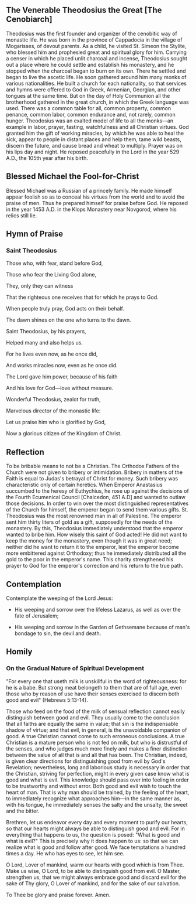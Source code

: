 ## The Venerable Theodosius the Great [The Cenobiarch]

Theodosius was the first founder and organizer of the cenobitic way of monastic life. He was born in the province of Cappadocia in the village of Mogarisses, of devout parents. As a child, he visited St. Simeon the Stylite, who blessed him and prophesied great and spiritual glory for him. Carrying a censer in which he placed unlit charcoal and incense, Theodosius sought out a place where he could settle and establish his monastery, and he stopped when the charcoal began to burn on its own. There he settled and began to live the ascetic life. He soon gathered around him many monks of various nationalities. He built a church for each nationality, so that services and hymns were offered to God in Greek, Armenian, Georgian, and other tongues at the same time. But on the day of Holy Communion all the brotherhood gathered in the great church, in which the Greek language was used. There was a common table for all, common property, common penance, common labor, common endurance and, not rarely, common hunger. Theodosius was an exalted model of life to all the monks—an example in labor, prayer, fasting, watchfulness and all Christian virtues. God granted him the gift of working miracles, by which he was able to heal the sick, appear to people in distant places and help them, tame wild beasts, discern the future, and cause bread and wheat to multiply. Prayer was on his lips day and night. He reposed peacefully in the Lord in the year 529 A.D., the 105th year after his birth.

## Blessed Michael the Fool-for-Christ

Blessed Michael was a Russian of a princely family. He made himself appear foolish so as to conceal his virtues from the world and to avoid the praise of men. Thus he prepared himself for praise before God. He reposed in the year 1453 A.D. in the Klops Monastery near Novgorod, where his relics still lie.

## Hymn of Praise

### Saint Theodosius

Those who, with fear, stand before God,  

Those who fear the Living God alone,  

They, only they can witness  

That the righteous one receives that for which he prays to God.  

When people truly pray, God acts on their behalf.  

The dawn shines on the one who turns to the dawn.  

Saint Theodosius, by his prayers,  

Helped many and also helps us.  

For he lives even now, as he once did,  

And works miracles now, even as he once did.  

The Lord gave him power, because of his faith  

And his love for God—love without measure.  

Wonderful Theodosius, zealot for truth,  

Marvelous director of the monastic life:  

Let us praise him who is glorified by God,  

Now a glorious citizen of the Kingdom of Christ.  

## Reflection

To be bribable means to not be a Christian. The Orthodox Fathers of the Church were not given to bribery or intimidation. Bribery in matters of the Faith is equal to Judas's betrayal of Christ for money. Such bribery was characteristic only of certain heretics. When Emperor Anastasius succumbed to the heresy of Euthychius, he rose up against the decisions of the Fourth Ecumenical Council [Chalcedon, 451 A.D] and wanted to outlaw those decisions. In order to win over the most distinguished representatives of the Church for himself, the emperor began to send them various gifts. St. Theodosius was the most renowned man in all of Palestine. The emperor sent him thirty liters of gold as a gift, supposedly for the needs of the monastery. By this, Theodosius immediately understood that the emperor wanted to bribe him. How wisely this saint of God acted! He did not want to keep the money for the monastery, even though it was in great need; neither did he want to return it to the emperor, lest the emperor become more embittered against Orthodoxy; thus he immediately distributed all the gold to the poor in the emperor's name. This charity strengthened his prayer to God for the emperor's correction and his return to the true path.

## Contemplation

Contemplate the weeping of the Lord Jesus:  

- His weeping and sorrow over the lifeless Lazarus, as well as over the fate of Jerusalem;  

- His weeping and sorrow in the Garden of Gethsemane because of man's bondage to sin, the devil and death.  

## Homily

### On the Gradual Nature of Spiritual Development

"For every one that useth milk is unskillful in the word of righteousness: for he is a babe. But strong meat belongeth to them that are of full age, even those who by reason of use have their senses exercised to discern both good and evil" (Hebrews 5:13-14).

Those who feed on the food of the milk of sensual reflection cannot easily distinguish between good and evil. They usually come to the conclusion that all faiths are equally the same in value; that sin is the indispensable shadow of virtue; and that evil, in general, is the unavoidable companion of good. A true Christian cannot come to such erroneous conclusions. A true Christian is a mature person who is not fed on milk, but who is distrustful of the senses, and who judges much more finely and makes a finer distinction between the value of all that is and all that has been. The Christian, indeed, is given clear directions for distinguishing good from evil by God's Revelation; nevertheless, long and laborious study is necessary in order that the Christian, striving for perfection, might in every given case know what is good and what is evil. This knowledge should pass over into feeling in order to be trustworthy and without error. Both good and evil wish to touch the heart of man. That is why man should be trained, by the feeling of the heart, to immediately recognize what approaches him—in the same manner as, with his tongue, he immediately senses the salty and the unsalty, the sweet and the bitter.  

Brethren, let us endeavor every day and every moment to purify our hearts, so that our hearts might always be able to distinguish good and evil. For in everything that happens to us, the question is posed: "What is good and what is evil?" This is precisely why it does happen to us: so that we can realize what is good and follow after good. We face temptations a hundred times a day. He who has eyes to see, let him see.  

O Lord, Lover of mankind, warm our hearts with good which is from Thee. Make us wise, O Lord, to be able to distinguish good from evil. O Master, strengthen us, that we might always embrace good and discard evil for the sake of Thy glory, O Lover of mankind, and for the sake of our salvation.  

To Thee be glory and praise forever. Amen.  
